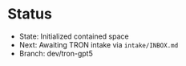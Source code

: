 # Status
- State: Initialized contained space
- Next: Awaiting TRON intake via `intake/INBOX.md`
- Branch: dev/tron-gpt5